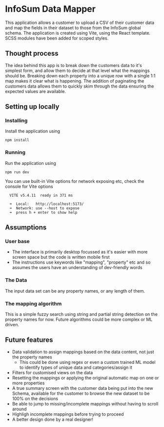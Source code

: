 # InfoSum Data Mapper

This application allows a customer to upload a CSV of their customer data and map the fields in their dataset to those from the InfoSum global schema.
The application is created using Vite, using the React template. SCSS modules have been added for scoped styles.

## Thought process
The idea behind this app is to break down the customers data to it's simplest form, and allow them to decide at that level what the mappings should be. Breaking down each property into a unique row with a single 1:1 map makes it clear what is happening.
The addition of paginating the customers data allows them to quickly skim through the data ensuring the expected values are available.

## Setting up locally
### Installing
Install the application using 

```
npm install
```
### Running 
Run the application using 

```
npm run dev
```

You can use built-in Vite options for network exposing etc, check the console for Vite options
```
  VITE v5.4.11  ready in 371 ms

  ➜  Local:   http://localhost:5173/
  ➜  Network: use --host to expose
  ➜  press h + enter to show help
  ```

## Assumptions
### User base
* The interface is primarily desktop focussed as it's easier with more screen space but the code is written mobile first
* The instructions use keywords like "mapping", "property" etc and so assumes the users have an understanding of dev-friendly words

### The Data
The input data set can be any property names, or any length of them. 

### The mapping algorithm
This is a simple fuzzy search using string and partial string detection on the property names for now. Future algorithms could be more complex or ML driven.

## Future features
* Data validation to assign mappings based on the data content, not just the property names
  * This could be done using regex or even a custom trained ML model to identify types of unique data and categories/assign it
* Filters for customised views on the data
* Resetting the mappings or applying the original automatic map on one or more properties
* A true summary screen with the customer data being put into the new Schema, available for the customer to browse the new dataset to be 100% on the decisions
* Be able to jump to missing/incomplete mappings without having to scroll around
* Highligh incomplete mappings before trying to proceed
* A better design done by a real designer!